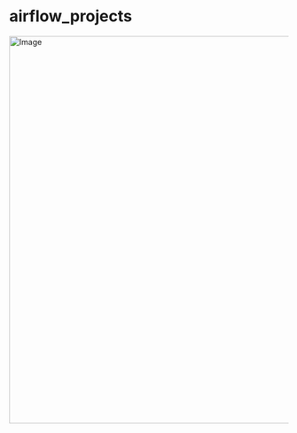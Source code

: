 # airflow_projects
<img width="1812" height="700" alt="Image" src="https://github.com/user-attachments/assets/e88aba89-60fa-4281-bda2-6db9492170f5" />
